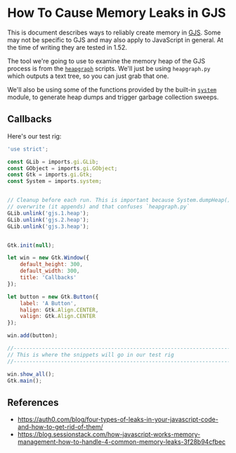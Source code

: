 # How To Cause Memory Leaks in GJS

This is document describes ways to reliably create memory in [GJS][wiki]. Some may not be specific to GJS and may also apply to JavaScript in general. At the time of writing they are tested in 1.52.

The tool we're going to use to examine the memory heap of the GJS process is from the [`heapgraph`][heapgraph-scripts] scripts. We'll just be using `heapgraph.py` which outputs a text tree, so you can just grab that one.

We'll also be using some of the functions provided by the built-in [`system`][system-module] module, to generate heap dumps and trigger garbage collection sweeps.

## Callbacks

Here's our test rig:

```js
'use strict';

const GLib = imports.gi.GLib;
const GObject = imports.gi.GObject;
const Gtk = imports.gi.Gtk;
const System = imports.system;


// Cleanup before each run. This is important because System.dumpHeap() doesn't
// overwrite (it appends) and that confuses `heapgraph.py`
GLib.unlink('gjs.1.heap');
GLib.unlink('gjs.2.heap');
GLib.unlink('gjs.3.heap');


Gtk.init(null);

let win = new Gtk.Window({
    default_height: 300,
    default_width: 300,
    title: 'Callbacks'
});

let button = new Gtk.Button({
    label: 'A Button',
    halign: Gtk.Align.CENTER,
    valign: Gtk.Align.CENTER
});

win.add(button);

//------------------------------------------------------------------------------
// This is where the snippets will go in our test rig
//------------------------------------------------------------------------------

win.show_all();
Gtk.main();
```

## References

* https://auth0.com/blog/four-types-of-leaks-in-your-javascript-code-and-how-to-get-rid-of-them/
* https://blog.sessionstack.com/how-javascript-works-memory-management-how-to-handle-4-common-memory-leaks-3f28b94cfbec


[wiki]: https://gitlab.gnome.org/GNOME/gjs/wikis/home
[heapgraph-scripts]: https://gitlab.gnome.org/GNOME/gjs/tree/master/tools
[system-module]: https://gitlab.gnome.org/GNOME/gjs/wikis/Modules#system
